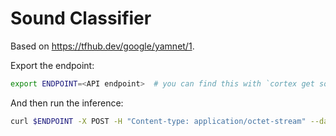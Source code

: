 # Sound Classifier

Based on https://tfhub.dev/google/yamnet/1.

Export the endpoint:

```bash
export ENDPOINT=<API endpoint>  # you can find this with `cortex get sound-classifier`
```

And then run the inference:

```bash
curl $ENDPOINT -X POST -H "Content-type: application/octet-stream" --data-binary "@silence.wav"
```
